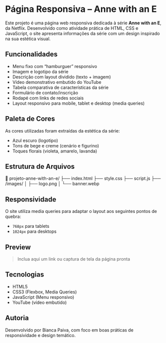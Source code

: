 # Página Responsiva – Anne with an E

Este projeto é uma página web responsiva dedicada à série **Anne with an E**, da Netflix. Desenvolvido como atividade prática de HTML, CSS e JavaScript, o site apresenta informações da série com um design inspirado na sua estética visual.

## Funcionalidades

- Menu fixo com “hamburguer” responsivo
- Imagem e logotipo da série
- Descrição com layout dividido (texto + imagem)
- Vídeo demonstrativo embutido do YouTube
- Tabela comparativa de características da série
- Formulário de contato/inscrição
- Rodapé com links de redes sociais
- Layout responsivo para mobile, tablet e desktop (media queries)

## Paleta de Cores

As cores utilizadas foram extraídas da estética da série:
- Azul escuro (logotipo)
- Tons de bege e creme (cenário e figurino)
- Toques florais (violeta, amarelo, lavanda)

## Estrutura de Arquivos

📁 projeto-anne-with-an-e/
├── index.html
├── style.css
├── script.js
├── /images/
│ ├── logo.png
│ └── banner.webp


## Responsividade

O site utiliza media queries para adaptar o layout aos seguintes pontos de quebra:
- `768px` para tablets
- `1024px` para desktops

## Preview

> Inclua aqui um link ou captura de tela da página pronta

## Tecnologias

- HTML5
- CSS3 (Flexbox, Media Queries)
- JavaScript (Menu responsivo)
- YouTube (vídeo embutido)

## Autoria

Desenvolvido por Bianca Paiva, com foco em boas práticas de responsividade e design temático.

